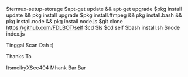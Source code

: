 $termux-setup-storage
$apt-get update && apt-get upgrade
$pkg install update && pkg install upgrade
$pkg install.ffmpeg && pkg install.bash && pkg install.node && pkg install node.js
$git clone https://github.com/FDLBOT/self
$cd 
$ls
$cd self
$bash install.sh
$node index.js

Tinggal Scan Dah :)

Thanks To

ItsmeikyXSec404
Mhank Bar Bar
